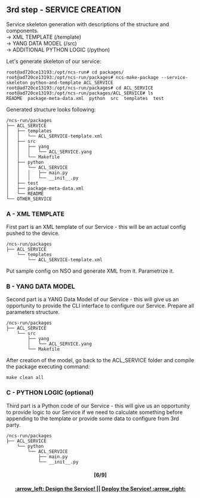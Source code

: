 ## 3rd step - SERVICE CREATION

Service skeleton generation with descriptions of the structure and components.  
-> XML TEMPLATE (/template)  
-> YANG DATA MODEL (/src)  
-> ADDITIONAL PYTHON LOGIC (/python)

Let's generate skeleton of our service:
```
root@ad720ce13193:/opt/ncs-run# cd packages/
root@ad720ce13193:/opt/ncs-run/packages# ncs-make-package --service-skeleton python-and-template ACL_SERVICE
root@ad720ce13193:/opt/ncs-run/packages# cd ACL_SERVICE
root@ad720ce13193:/opt/ncs-run/packages/ACL_SERVICE# ls
README  package-meta-data.xml  python  src  templates  test
```
Generated structure looks following:
```
/ncs-run/packages
├── ACL_SERVICE
│   ├── templates
│   │   └── ACL_SERVICE-template.xml
│   ├── src
│   │   ├── yang
│   │   │   └── ACL_SERVICE.yang
│   │   └── Makefile
│   ├── python
│   │   └── ACL_SERVICE
│   │   │   ├── main.py
│   │   │   └── __init__.py
│   ├── test
│   ├── package-meta-data.xml
│   └── README
└── OTHER_SERVICE
```

### A - XML TEMPLATE

First part is an XML template of our Service - this will be an actual config pushed to the device.
```
/ncs-run/packages
├── ACL_SERVICE
    └── templates
        └── ACL_SERVICE-template.xml
```
Put sample config on NSO and generate XML from it. Parametrize it.

### B - YANG DATA MODEL

Second part is a YANG Data Model of our Service - this will give us an opportunity to provide the CLI interface to configure our Service. Prepare all parameters structure.
```
/ncs-run/packages
├── ACL_SERVICE
    └── src
        ├── yang
        │   └── ACL_SERVICE.yang
        └── Makefile
```

After creation of the model, go back to the ACL_SERVICE folder and compile the package executing command:
```
make clean all
```

### C - PYTHON LOGIC (optional)

Third part is a Python code of our Service - this will give us an opportunity to provide logic to our Service if we need to calculate something before appending to the template or provide some data to configure from 3rd party.
```
/ncs-run/packages
├── ACL_SERVICE
    └── python
        └── ACL_SERVICE
            ├── main.py
            └── __init__.py
```

<h4 align="center">[6/9]</h4>
<h4 align="center"> <a href="/readme/4.md"> :arrow_left: Design the Service! </a> || <a href="/readme/6.md"> Deploy the Service! :arrow_right: </a> </h4>
